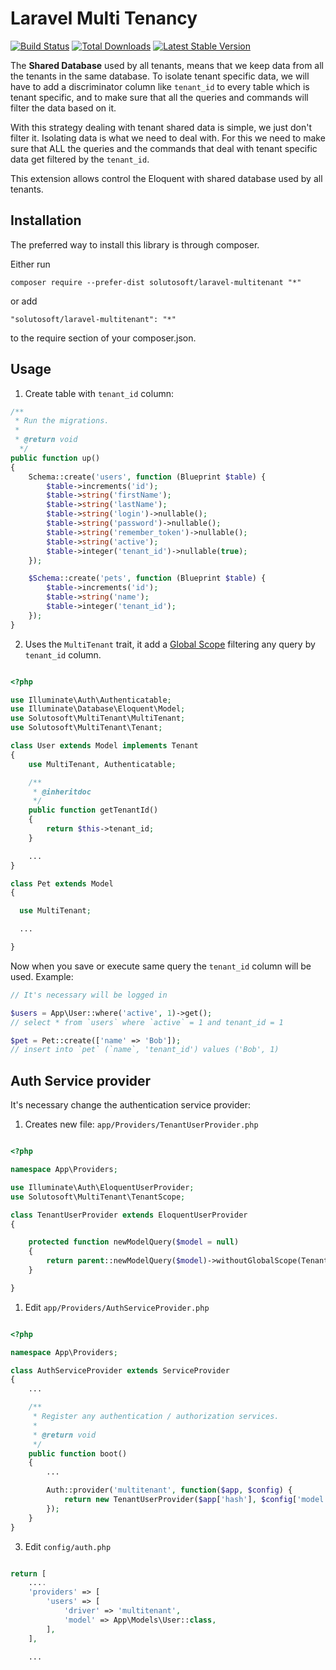 # Laravel Multi Tenancy

[![Build Status](https://travis-ci.org/solutosoft/laravel-multitenant.svg?branch=master)](https://travis-ci.org/solutosoft/laravel-multitenant)
[![Total Downloads](https://poser.pugx.org/solutosoft/laravel-multitenant/downloads.png)](https://packagist.org/packages/solutosoft/multitenant)
[![Latest Stable Version](https://poser.pugx.org/solutosoft/laravel-multitenant/v/stable.png)](https://packagist.org/packages/solutosoft/multitenant)

The **Shared Database** used by all tenants, means that we keep data from all the tenants in the same database. To isolate tenant specific data, we will have to add a discriminator column like `tenant_id` to every table which is tenant specific, and to make sure that all the queries and commands will filter the data based on it.

With this strategy dealing with tenant shared data is simple, we just don't filter it. Isolating data is what we need to deal with. For this we need to make sure that ALL the queries and the commands that deal with tenant specific data get filtered by the `tenant_id`.

This extension allows control the Eloquent with shared database used by all tenants.

Installation
------------

The preferred way to install this library is through composer.

Either run

`composer require --prefer-dist solutosoft/laravel-multitenant "*"`

or add

`"solutosoft/laravel-multitenant": "*"`

to the require section of your composer.json.

Usage
-----

1. Create table with `tenant_id` column:

```php
/**
 * Run the migrations.
 *
 * @return void
  */
public function up()
{
    Schema::create('users', function (Blueprint $table) {
        $table->increments('id');
        $table->string('firstName');
        $table->string('lastName');
        $table->string('login')->nullable();
        $table->string('password')->nullable();
        $table->string('remember_token')->nullable();
        $table->string('active');
        $table->integer('tenant_id')->nullable(true);
    });

    $Schema::create('pets', function (Blueprint $table) {
        $table->increments('id');
        $table->string('name');
        $table->integer('tenant_id');
    });
}
```

2. Uses the `MultiTenant` trait, it add a [Global Scope](https://laravel.com/docs/5.7/eloquent#global-scope) filtering
any query by `tenant_id` column.

```php

<?php

use Illuminate\Auth\Authenticatable;
use Illuminate\Database\Eloquent\Model;
use Solutosoft\MultiTenant\MultiTenant;
use Solutosoft\MultiTenant\Tenant;

class User extends Model implements Tenant
{
    use MultiTenant, Authenticatable;

    /**
     * @inheritdoc
     */
    public function getTenantId()
    {
        return $this->tenant_id;
    }

    ...
}

class Pet extends Model
{

  use MultiTenant;

  ...

}

```

Now when you save or execute same query the `tenant_id` column will be used. Example:

```php
// It's necessary will be logged in

$users = App\User::where('active', 1)->get();
// select * from `users` where `active` = 1 and tenant_id = 1

$pet = Pet::create(['name' => 'Bob']);
// insert into `pet` (`name`, 'tenant_id') values ('Bob', 1)
```

Auth Service provider
---------------------

It's necessary change the authentication service provider:

1. Creates new file: `app/Providers/TenantUserProvider.php`

```php

<?php

namespace App\Providers;

use Illuminate\Auth\EloquentUserProvider;
use Solutosoft\MultiTenant\TenantScope;

class TenantUserProvider extends EloquentUserProvider
{

    protected function newModelQuery($model = null)
    {
        return parent::newModelQuery($model)->withoutGlobalScope(TenantScope::class);
    }

}
```

1. Edit `app/Providers/AuthServiceProvider.php`

```php

<?php

namespace App\Providers;

class AuthServiceProvider extends ServiceProvider
{
    ...

    /**
     * Register any authentication / authorization services.
     *
     * @return void
     */
    public function boot()
    {
        ...

        Auth::provider('multitenant', function($app, $config) {
            return new TenantUserProvider($app['hash'], $config['model']);
        });
    }
}
```

3. Edit `config/auth.php`

```php

return [
    ....
    'providers' => [
        'users' => [
            'driver' => 'multitenant',
            'model' => App\Models\User::class,
        ],
    ],

    ...
```










